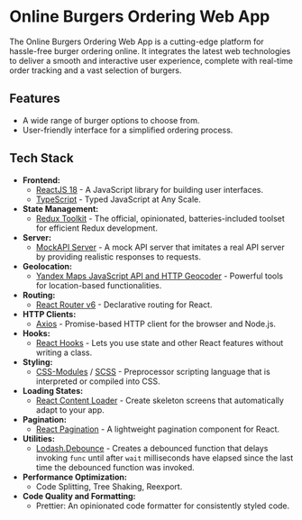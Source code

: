 # Online Burgers Ordering Web App

The Online Burgers Ordering Web App is a cutting-edge platform for hassle-free burger ordering online. It integrates the latest web technologies to deliver a smooth and interactive user experience, complete with real-time order tracking and a vast selection of burgers.

## Features

- A wide range of burger options to choose from.
- User-friendly interface for a simplified ordering process.

## Tech Stack

- **Frontend:**
  - [ReactJS 18](https://reactjs.org/) - A JavaScript library for building user interfaces.
  - [TypeScript](https://www.typescriptlang.org/) - Typed JavaScript at Any Scale.
- **State Management:**
  - [Redux Toolkit](https://redux-toolkit.js.org/) - The official, opinionated, batteries-included toolset for efficient Redux development.
- **Server:**
  - [MockAPI Server](https://www.mockapi.io/) - A mock API server that imitates a real API server by providing realistic responses to requests.
- **Geolocation:**
  - [Yandex Maps JavaScript API and HTTP Geocoder](https://yandex.ru/maps-api/) - Powerful tools for location-based functionalities.
- **Routing:**
  - [React Router v6](https://reactrouter.com/) - Declarative routing for React.
- **HTTP Clients:**
  - [Axios](https://axios-http.com/) - Promise-based HTTP client for the browser and Node.js.
- **Hooks:**
  - [React Hooks](https://reactjs.org/docs/hooks-intro.html) - Lets you use state and other React features without writing a class.
- **Styling:**
  - [CSS-Modules](https://github.com/css-modules/css-modules) / [SCSS](https://sass-lang.com/) - Preprocessor scripting language that is interpreted or compiled into CSS.
- **Loading States:**
  - [React Content Loader](https://github.com/danilowoz/react-content-loader) - Create skeleton screens that automatically adapt to your app.
- **Pagination:**
  - [React Pagination](https://github.com/AdeleD/react-paginate) - A lightweight pagination component for React.
- **Utilities:**
  - [Lodash.Debounce](https://lodash.com/docs/#debounce) - Creates a debounced function that delays invoking `func` until after `wait` milliseconds have elapsed since the last time the debounced function was invoked.
- **Performance Optimization:**
  - Code Splitting, Tree Shaking, Reexport.
- **Code Quality and Formatting:**
  - Prettier: An opinionated code formatter for consistently styled code.